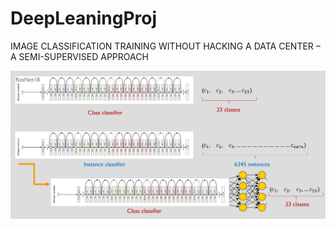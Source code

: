 # DeepLeaningProj
IMAGE CLASSIFICATION TRAINING WITHOUT HACKING A DATA CENTER – A SEMI-SUPERVISED APPROACH

![](jerusml.PNG)
